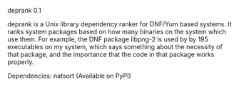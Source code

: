 deprank 0.1

deprank is a Unix library dependency ranker for DNF/Yum based systems. It ranks
system packages based on how many binaries on the system which use them. For
example, the DNF package libpng-2 is used by by 195 executables on my system,
which says something about the necessity of that package, and the importance
that the code in that package works properly.

Dependencies:
natsort (Available on PyPI)
